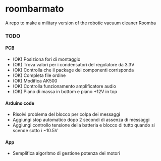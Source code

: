 # roombarmato
A repo to make a military version of the robotic vacuum cleaner Roomba

### TODO
#### PCB
- (OK) Posiziona fori di montaggio
- (OK) Trova valori per i condensatori del regolatore da 3.3V
- (OK) Controlla che il package dei componenti corrisponda
- (OK) Completa file ordine
- (OK) Modifica AK500
- (OK) Controlla funzionamento amplificatore audio
- (OK) Piano di massa in bottom e piano +12V in top

#### Arduino code
- Risolvi problema del blocco per colpa dei messaggi
- Aggiungi stop automatico dopo 2 secondi di assenza di messaggi
- Aggiungi controllo tensione della batteria e blocco di tutto quando si scende sotto i ~10.5V

#### App
- Semplifica algoritmo di gestione potenza dei motori
